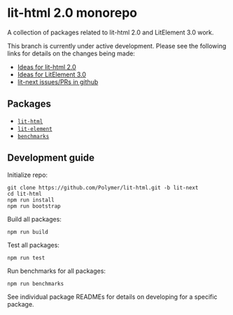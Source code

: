 # lit-html 2.0 monorepo

A collection of packages related to lit-html 2.0 and LitElement 3.0 work.

This branch is currently under active development.  Please see the
following links for details on the changes being made:
* [Ideas for lit-html 2.0](https://github.com/Polymer/lit-html/issues/1182)
* [Ideas for LitElement 3.0](https://github.com/Polymer/lit-element/issues/1077)
* [lit-next issues/PRs in github](https://github.com/Polymer/lit-html/issues?q=is%3Aissue+label%3Alit-next+)

## Packages

* [`lit-html`](./packages/lit-html)
* [`lit-element`](./packages/lit-element)
* [`benchmarks`](./packages/benchmarks)

## Development guide

Initialize repo:
```
git clone https://github.com/Polymer/lit-html.git -b lit-next
cd lit-html
npm run install
npm run bootstrap
```

Build all packages:
```
npm run build
```

Test all packages:
```
npm run test
```

Run benchmarks for all packages:
```
npm run benchmarks
```

See individual package READMEs for details on developing for a specific package.